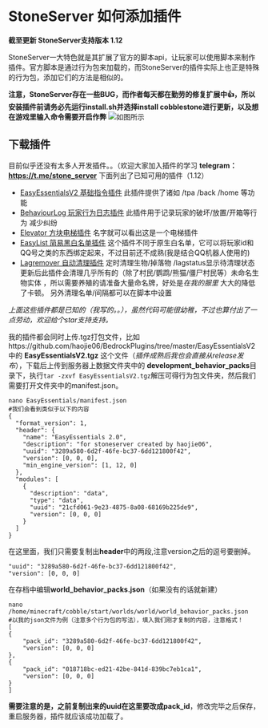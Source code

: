 # StoneServer 如何添加插件
**截至更新 StoneServer支持版本 1.12**

StoneServer一大特色就是其扩展了官方的脚本api，让玩家可以使用脚本来制作插件。官方脚本是通过行为包来加载的，而StoneServer的插件实际上也正是特殊的行为包，添加它们的方法是相似的。

**注意，StoneServer存在一些BUG，而作者每天都在勤劳的修复扩展中👍，所以安装插件前请务必先运行install.sh并选择install cobblestone进行更新，以及想在游戏里输入命令需要开启作弊**
![如图所示](https://s2.ax1x.com/2019/07/29/e86wKP.th.png)

## 下载插件

目前似乎还没有太多人开发插件。。（欢迎大家加入插件的学习 **telegram：https://t.me/stone_server**
下面列出了已知可用的插件（1.12）
- [EasyEssentialsV2 基础指令插件](https://github.com/haojie06/BedrockPlugins/tree/master/EasyEssentialsV2)
此插件提供了诸如 /tpa /back /home 等功能
- [BehaviourLog 玩家行为日志插件](https://github.com/haojie06/BedrockPlugins/tree/master/BehaviourLog)
此插件用于记录玩家的破坏/放置/开箱等行为 减少纠纷
- [Elevator 方块电梯插件](https://github.com/haojie06/BedrockPlugins/tree/master/Elevator)
名字就可以看出这是一个电梯插件
- [EasyList 简易黑白名单插件](https://github.com/haojie06/BedrockPlugins/tree/master/EasyList)
这个插件不同于原生白名单，它可以将玩家id和QQ号之类的东西绑定起来，不过目前还不成熟(我是结合QQ机器人使用的)
- [Lagremover 自动清理插件](https://github.com/haojie06/BedrockPlugins/tree/master/LagRemover)
定时清理生物/掉落物 /lagstatus显示待清理状态 更新后此插件会清理几乎所有的（除了村民/鹦鹉/熊猫/僵尸村民等）未命名生物实体
，所以需要养殖的请准备大量命名牌，好处是*在我的服里* 大大的降低了卡顿。 另外清理名单/间隔都可以在脚本中设置

*上面这些插件都是已知的（我写的。。），虽然代码可能很幼稚，不过也算付出了一点劳动，欢迎给个star支持支持。*

我的插件都会同时上传.tgz打包文件，比如https://github.com/haojie06/BedrockPlugins/tree/master/EasyEssentialsV2 中的 **EasyEssentialsV2.tgz** 这个文件（*插件成熟后我也会直接从release发布*），下载后上传到服务器上数据文件夹中的 **development_behavior_packs**目录下，执行`tar -zxvf EasyEssentialsV2.tgz`解压可得行为包文件夹，然后我们需要打开文件夹中的manifest.json。
```
nano EasyEssentials/manifest.json
#我们会看到类似于以下的内容
{
  "format_version": 1,
  "header": {
    "name": "EasyEssentials 2.0",
    "description": "for stoneserver created by haojie06",
    "uuid": "3289a580-6d2f-46fe-bc37-6dd121800f42",
    "version": [0, 0, 0],
    "min_engine_version": [1, 12, 0]
  },
  "modules": [
    {
      "description": "data",
      "type": "data",
      "uuid": "21cfd061-9e23-4875-8a08-68169b225de9",
      "version": [0, 0, 0]
    }
  ]
}
```

在这里面，我们只需要复制出**header**中的两段,注意version之后的逗号要删掉。
```
"uuid": "3289a580-6d2f-46fe-bc37-6dd121800f42",
"version": [0, 0, 0]
```
在存档中编辑**world_behavior_packs.json**（如果没有的话就新建）
```
nano /home/minecraft/cobble/start/worlds/world/world_behavior_packs.json
#以我的json文件为例（注意多个行为包的写法），填入我们刚才复制的内容，注意格式！
[
{
    "pack_id": "3289a580-6d2f-46fe-bc37-6dd121800f42",
    "version": [0, 0, 0]
},
{
    "pack_id": "018718bc-ed21-42be-841d-839bc7eb1ca1",
    "version": [0, 0, 0]
}
]
```
**需要注意的是，之前复制出来的uuid在这里要改成pack_id**，修改完毕之后保存，重启服务器，插件就应该成功加载了。
